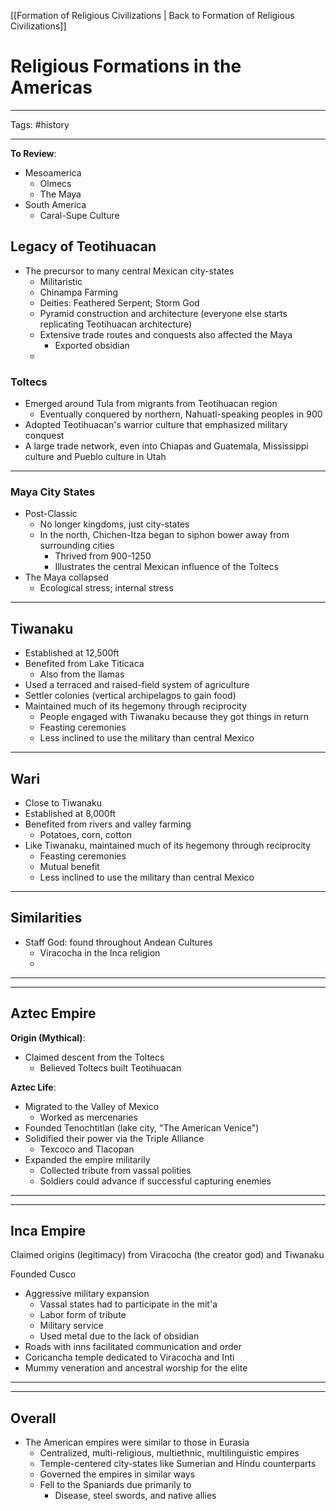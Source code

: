 [[Formation of Religious Civilizations | Back to Formation of Religious Civilizations]]

# Religious Formations in the Americas

---

Tags: #history 

---

**To Review**:
- Mesoamerica
	- Olmecs
	- The Maya
- South America
	- Caral-Supe Culture


## Legacy of Teotihuacan

- The precursor to many central Mexican city-states
	- Militaristic
	- Chinampa Farming
	- Deities: Feathered Serpent; Storm God
	- Pyramid construction and architecture (everyone else starts replicating Teotihuacan architecture)
	- Extensive trade routes and conquests also affected the Maya
		- Exported obsidian
	- 
### Toltecs

- Emerged around Tula from migrants from Teotihuacan region
	- Eventually conquered by northern, Nahuatl-speaking peoples in 900
- Adopted Teotihuacan's warrior culture that emphasized military conquest
- A large trade network, even into Chiapas and Guatemala, Mississippi culture and Pueblo culture in Utah

---

### Maya City States
- Post-Classic
	- No longer kingdoms, just city-states
	- In the north, Chichen-Itza began to siphon bower away from surrounding cities
		- Thrived from 900-1250
		- Illustrates the central Mexican influence of the Toltecs
- The Maya collapsed
	- Ecological stress; internal stress

---

## Tiwanaku

- Established at 12,500ft 
- Benefited from Lake Titicaca
	- Also from the llamas
- Used a terraced and raised-field system of agriculture
- Settler colonies (vertical archipelagos to gain food)
- Maintained much of its hegemony through reciprocity
	- People engaged with Tiwanaku because they got things in return
	- Feasting ceremonies
	- Less inclined to use the military than central Mexico

---

## Wari

- Close to Tiwanaku
- Established at 8,000ft
- Benefited from rivers and valley farming
	- Potatoes, corn, cotton
- Like Tiwanaku, maintained much of its hegemony through reciprocity
	- Feasting ceremonies
	- Mutual benefit 
	- Less inclined to use the military than central Mexico

---

## Similarities
- Staff God: found throughout Andean Cultures
	- Viracocha in the Inca religion
	- 

---
---

## Aztec Empire

**Origin (Mythical)**:
- Claimed descent from the Toltecs
	- Believed Toltecs built Teotihuacan

**Aztec Life**:
- Migrated to the Valley of Mexico
	- Worked as mercenaries
- Founded Tenochtitlan (lake city, "The American Venice")
- Solidified their power via the Triple Alliance
	- Texcoco and Tlacopan
- Expanded the empire militarily
	- Collected tribute from vassal polities
	- Soldiers could advance if successful capturing enemies

---
---

## Inca Empire

Claimed origins (legitimacy) from Viracocha (the creator god) and Tiwanaku

Founded Cusco

- Aggressive military expansion
	- Vassal states had to participate in the mit'a
	- Labor form of tribute
	- Military service
	- Used metal due to the lack of obsidian
- Roads with inns facilitated communication and order
- Coricancha temple dedicated to Viracocha and Inti
- Mummy veneration and ancestral worship for the elite

---
---

## Overall

- The American empires were similar to those in Eurasia
	- Centralized, multi-religious, multiethnic, multilinguistic empires
	- Temple-centered city-states like Sumerian and Hindu counterparts
	- Governed the empires in similar ways
	- Fell to the Spaniards due primarily to
		- Disease, steel swords, and native allies